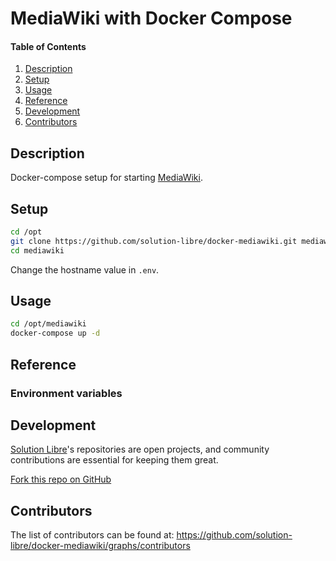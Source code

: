 # MediaWiki with Docker Compose

#### Table of Contents

1. [Description](#module-description)
2. [Setup](#setup)
3. [Usage](#usage)
4. [Reference](#reference)
5. [Development](#development)
6. [Contributors](#contributors)

## Description

Docker-compose setup for starting [MediaWiki](https://www.mediawiki.org).

## Setup

```sh
cd /opt
git clone https://github.com/solution-libre/docker-mediawiki.git mediawiki
cd mediawiki
```

Change the hostname value in `.env`.

## Usage

```sh
cd /opt/mediawiki
docker-compose up -d
```

## Reference

### Environment variables

## Development

[Solution Libre](https://www.solution-libre.fr)'s repositories are open projects, and community contributions are essential for keeping them great.


[Fork this repo on GitHub](https://github.com/solution-libre/docker-mediawiki/fork)

## Contributors

The list of contributors can be found at: https://github.com/solution-libre/docker-mediawiki/graphs/contributors
